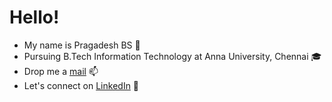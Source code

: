 # Hello! 
- My name is Pragadesh BS 👦
- Pursuing B.Tech Information Technology at Anna University, Chennai 🎓
- Drop me a <a href="mailto:githubProfile@alis.anonaddy.me">mail</a> 📫
- Let's connect on <a href="https://www.linkedin.com/in/pragadeshbs/">LinkedIn</a> 🤝
